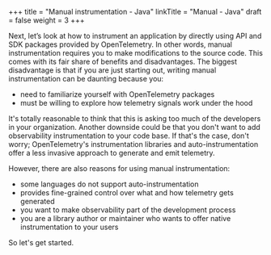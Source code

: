 +++
title = "Manual instrumentation - Java"
linkTitle = "Manual - Java"
draft = false
weight = 3
+++

Next, let’s look at how to instrument an application by directly using API and SDK packages provided by OpenTelemetry.
In other words, manual instrumentation requires you to make modifications to the source code.
This comes with its fair share of benefits and disadvantages.
The biggest disadvantage is that if you are just starting out, writing manual instrumentation can be daunting because you:
- need to familiarize yourself with OpenTelemetry packages
- must be willing to explore how telemetry signals work under the hood

It's totally reasonable to think that this is asking too much of the developers in your organization.
Another downside could be that you don't want to add observability instrumentation to your code base.
If that's the case, don't worry; OpenTelemetry's instrumentation libraries and auto-instrumentation offer a less invasive approach to generate and emit telemetry.

However, there are also reasons for using manual instrumentation:
- some languages do not support auto-instrumentation
- provides fine-grained control over what and how telemetry gets generated
- you want to make observability part of the development process
- you are a library author or maintainer who wants to offer native instrumentation to your users

So let's get started.


